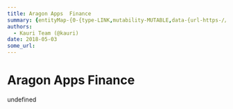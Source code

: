```yaml
---
title: Aragon Apps  Finance
summary: {entityMap-{0-{type-LINK,mutability-MUTABLE,data-{url-https-//github.com/aragon/aragon-apps/tree/master/apps/finance},1-{type-LINK,mutability-MUTABLE,data-{url-http-//wiki.aragon.one/dev/apps/vault/},2-{type-LINK,mutability-MUTABLE,data-{url-https-//github.com/ethereum/EIPs/issues/677}},blocks-[{key-foo,text-Code in Github- aragon-apps/apps/finance,type-unstyled,depth-0,inlineStyleRanges-[{offset-0,length-15,style-ITALIC,{offset-0,length-15,style-BOLD],entityRanges-[{offset-16,length-24,key-0}],
authors:
  - Kauri Team (@kauri)
date: 2018-05-03
some_url: 
---
```


# Aragon Apps  Finance


undefined